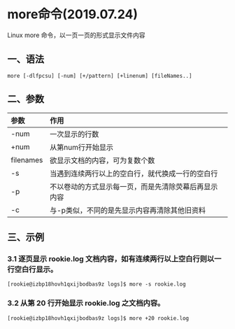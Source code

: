 # more命令(2019.07.24)

Linux more 命令，以一页一页的形式显示文件内容

## 一、语法

`more [-dlfpcsu] [-num] [+/pattern] [+linenum] [fileNames..]`

## 二、参数

| 参数 | 作用 |
| :--- | :--- |
| -num | 一次显示的行数 |
| +num | 从第num行开始显示 |
| filenames | 欲显示文档的内容，可为复数个数 |
| -s | 当遇到连续两行以上的空白行，就代换成一行的空白行 |
| -p | 不以卷动的方式显示每一页，而是先清除荧幕后再显示内容 |
| -c | 与-p类似，不同的是先显示内容再清除其他旧资料 |

## 三、示例

### 3.1 逐页显示 rookie.log 文档内容，如有连续两行以上空白行则以一行空白行显示。

```
[rookie@izbp18hovh1qxijbodbas9z logs]$ more -s rookie.log
```

### 3.2 从第 20 行开始显示 rookie.log 之文档内容。

```
[rookie@izbp18hovh1qxijbodbas9z logs]$ more +20 rookie.log
```